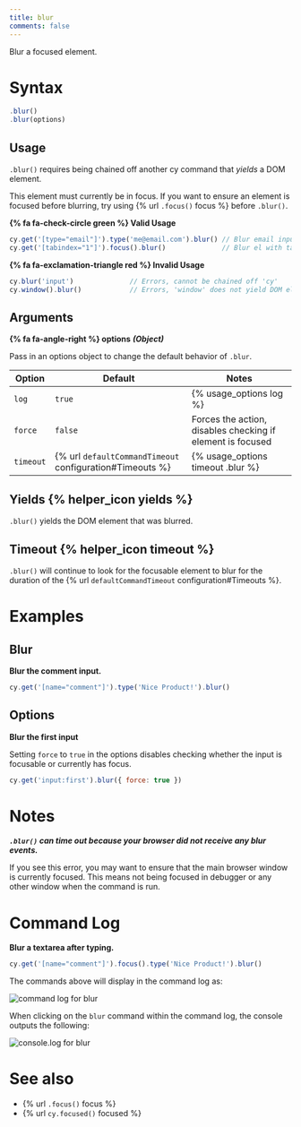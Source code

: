 ```yaml
---
title: blur
comments: false
---
```


Blur a focused element.

# Syntax

```javascript
.blur()
.blur(options)
```

## Usage

`.blur()` requires being chained off another cy command that *yields* a DOM element.

This element must currently be in focus. If you want to ensure an element is focused before blurring, try using {% url `.focus()` focus %} before `.blur()`.

**{% fa fa-check-circle green %} Valid Usage**

```javascript
cy.get('[type="email"]').type('me@email.com').blur() // Blur email input
cy.get('[tabindex="1"]').focus().blur()              // Blur el with tabindex
```

**{% fa fa-exclamation-triangle red %} Invalid Usage**

```javascript
cy.blur('input')              // Errors, cannot be chained off 'cy'
cy.window().blur()            // Errors, 'window' does not yield DOM element
```

## Arguments

**{% fa fa-angle-right %} options**  ***(Object)***

Pass in an options object to change the default behavior of `.blur`.

Option | Default | Notes
--- | --- | ---
`log` | `true` | {% usage_options log %}
`force` | `false` | Forces the action, disables checking if element is focused
`timeout` | {% url `defaultCommandTimeout` configuration#Timeouts %} | {% usage_options timeout .blur %}

## Yields {% helper_icon yields %}

`.blur()` yields the DOM element that was blurred.

## Timeout {% helper_icon timeout %}

`.blur()` will continue to look for the focusable element to blur for the duration of the {% url `defaultCommandTimeout` configuration#Timeouts %}.

# Examples

## Blur

**Blur the comment input.**

```javascript
cy.get('[name="comment"]').type('Nice Product!').blur()
```

## Options

**Blur the first input**

Setting `force` to `true` in the options disables checking whether the input is focusable or currently has focus.

```javascript
cy.get('input:first').blur({ force: true })
```

# Notes

***`.blur()` can time out because your browser did not receive any blur events.***

If you see this error, you may want to ensure that the main browser window is currently focused. This means not being focused in debugger or any other window when the command is run.

# Command Log

**Blur a textarea after typing.**

```javascript
cy.get('[name="comment"]').focus().type('Nice Product!').blur()
```

The commands above will display in the command log as:

![command log for blur](/img/api/blur/blur-input-command-log.png)

When clicking on the `blur` command within the command log, the console outputs the following:

![console.log for blur](/img/api/blur/console-showing-blur-command.png)

# See also

- {% url `.focus()` focus %}
- {% url `cy.focused()` focused %}
